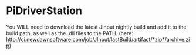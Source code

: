 ﻿# PiDriverStation
You WILL need to download the latest JInput nightly build and add it to the build path, as well as the .dll files to the PATH.
(here: http://ci.newdawnsoftware.com/job/JInput/lastBuild/artifact/*zip*/archive.zip)
